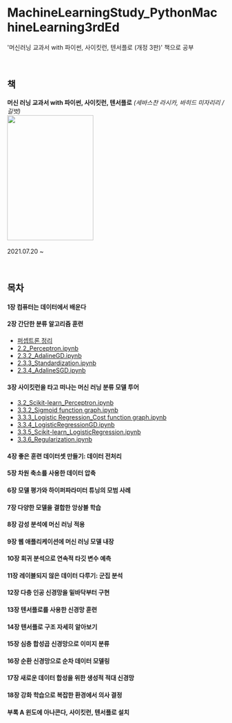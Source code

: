 # MachineLearningStudy_PythonMachineLearning3rdEd
'머신러닝 교과서 with 파이썬, 사이킷런, 텐서플로 (개정 3판)' 책으로 공부


<br>

책
-----
**머신 러닝 교과서 with 파이썬, 사이킷런, 텐서플로** *(세바스찬 라시카, 바히드 미자리리 / 길벗)*<br>
  <img src="https://user-images.githubusercontent.com/69896250/126332650-f41658e2-caf3-444d-8a58-575f383755ec.png" width="200px" height="290px"></img><br>
<br>
2021.07.20 ~

<br>

목차
------
#### 1장 컴퓨터는 데이터에서 배운다

#### 2장 간단한 분류 알고리즘 훈련
  - [퍼셉트론 정리](https://blog.naver.com/woukl22/222442748137)
  - [2.2_Perceptron.ipynb](https://github.com/woukl22/MachineLearningStudy_PythonMachineLearning3rdEd/blob/main/Chapter2/2.2_Perceptron.ipynb)
  - [2.3.2_AdalineGD.ipynb](https://github.com/woukl22/MachineLearningStudy_PythonMachineLearning3rdEd/blob/main/Chapter2/2.3.2_AdalineGD.ipynb)
  - [2.3.3_Standardization.ipynb](https://github.com/woukl22/MachineLearningStudy_PythonMachineLearning3rdEd/blob/main/Chapter2/2.3.3_Standardization.ipynb)
  - [2.3.4_AdalineSGD.ipynb](https://github.com/woukl22/MachineLearningStudy_PythonMachineLearning3rdEd/blob/main/Chapter2/2.3.4_AdalineSGD.ipynb)

#### 3장 사이킷런을 타고 떠나는 머신 러닝 분류 모델 투어
  - [3.2_Scikit-learn_Perceptron.ipynb](https://github.com/woukl22/MachineLearningStudy_PythonMachineLearning3rdEd/blob/main/Chapter3/3.2_Scikit-learn_Perceptron.ipynb)
  - [3.3.2_Sigmoid function graph.ipynb](https://github.com/woukl22/MachineLearningStudy_PythonMachineLearning3rdEd/blob/main/Chapter3/3.3.2_Sigmoid%20function%20graph.ipynb)
  - [3.3.3_Logistic Regression_Cost function graph.ipynb](https://github.com/woukl22/MachineLearningStudy_PythonMachineLearning3rdEd/blob/main/Chapter3/3.3.3_Logistic%20Regression_Cost%20function%20graph.ipynb)
  - [3.3.4_LogisticRegressionGD.ipynb](https://github.com/woukl22/MachineLearningStudy_PythonMachineLearning3rdEd/blob/main/Chapter3/3.3.4_LogisticRegressionGD.ipynb)
  - [3.3.5_Scikit-learn_LogisticRegression.ipynb](https://github.com/woukl22/MachineLearningStudy_PythonMachineLearning3rdEd/blob/main/Chapter3/3.3.5_Scikit-learn_LogisticRegression.ipynb)
  - [3.3.6_Regularization.ipynb](https://github.com/woukl22/MachineLearningStudy_PythonMachineLearning3rdEd/blob/main/Chapter3/3.3.6_Regularization.ipynb)

#### 4장 좋은 훈련 데이터셋 만들기: 데이터 전처리

#### 5장 차원 축소를 사용한 데이터 압축

#### 6장 모델 평가와 하이퍼파라미터 튜닝의 모범 사례

#### 7장 다양한 모델을 결합한 앙상블 학습

#### 8장 감성 분석에 머신 러닝 적용

#### 9장 웹 애플리케이션에 머신 러닝 모델 내장

#### 10장 회귀 분석으로 연속적 타깃 변수 예측

#### 11장 레이블되지 않은 데이터 다루기: 군집 분석

#### 12장 다층 인공 신경망을 밑바닥부터 구현

#### 13장 텐서플로를 사용한 신경망 훈련

#### 14장 텐서플로 구조 자세히 알아보기

#### 15장 심층 합성곱 신경망으로 이미지 분류

#### 16장 순환 신경망으로 순차 데이터 모델링

#### 17장 새로운 데이터 합성을 위한 생성적 적대 신경망

#### 18장 강화 학습으로 복잡한 환경에서 의사 결정

#### 부록 A 윈도에 아나콘다, 사이킷런, 텐서플로 설치
